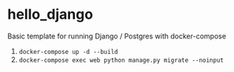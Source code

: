 # hello_django

Basic template for running Django / Postgres with docker-compose

1. `docker-compose up -d --build`
2. `docker-compose exec web python manage.py migrate --noinput`
